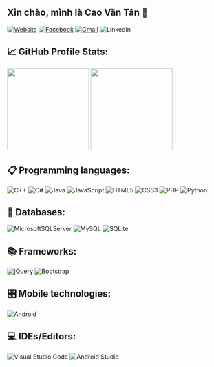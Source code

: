 ## Xin chào, mình là Cao Văn Tân 👋

[![Website](https://img.shields.io/badge/website-%238DD6F9.svg?style=for-the-badge&logo=webpack&logoColor=black)](http://tancv0995.tk/)
[![Facebook](https://img.shields.io/badge/Facebook-%231877F2.svg?style=for-the-badge&logo=Facebook&logoColor=white)](https://www.facebook.com/profile.php?id=100036896445913)
[![Gmail](https://img.shields.io/badge/Gmail-D14836?style=for-the-badge&logo=gmail&logoColor=white)](minhtan006237@gmail.com)
![LinkedIn](https://img.shields.io/badge/linkedin-%230077B5.svg?style=for-the-badge&logo=linkedin&logoColor=white)

## 📈 GitHub Profile Stats:
<p align="left">
  <img height="190em" src="https://github-readme-stats-eight-theta.vercel.app/api?username=CaoVanTan&show_icons=true&count_private=true&theme=react&hide_border=true&bg_color=1F222E&title_color=F85D7F&icon_color=F85D7F"/>
  <img height="190em" src="https://github-readme-stats-eight-theta.vercel.app/api/top-langs/?username=CaoVanTan&layout=compact&langs_count=8&theme=react&hide_border=true&bg_color=1F222E&title_color=F85D7F&icon_color=F8D866"/>
</p>

## 📋 Programming languages:
![C++](https://img.shields.io/badge/c++-%2300599C.svg?style=for-the-badge&logo=c%2B%2B&logoColor=white)
![C#](https://img.shields.io/badge/c%23-%23239120.svg?style=for-the-badge&logo=c-sharp&logoColor=white)
![Java](https://img.shields.io/badge/java-%23ED8B00.svg?style=for-the-badge&logo=java&logoColor=white)
![JavaScript](https://img.shields.io/badge/javascript-%23323330.svg?style=for-the-badge&logo=javascript&logoColor=%23F7DF1E)
![HTML5](https://img.shields.io/badge/html5-%23E34F26.svg?style=for-the-badge&logo=html5&logoColor=white)
![CSS3](https://img.shields.io/badge/css3-%231572B6.svg?style=for-the-badge&logo=css3&logoColor=white)
![PHP](https://img.shields.io/badge/php-%23777BB4.svg?style=for-the-badge&logo=php&logoColor=white)
![Python](https://img.shields.io/badge/python-3670A0?style=for-the-badge&logo=python&logoColor=ffdd54)

## 💾 Databases:
![MicrosoftSQLServer](https://img.shields.io/badge/Microsoft%20SQL%20Sever-CC2927?style=for-the-badge&logo=microsoft%20sql%20server&logoColor=white)
![MySQL](https://img.shields.io/badge/mysql-%2300f.svg?style=for-the-badge&logo=mysql&logoColor=white)
![SQLite](https://img.shields.io/badge/sqlite-%2307405e.svg?style=for-the-badge&logo=sqlite&logoColor=white)

## 📚 Frameworks:
![jQuery](https://img.shields.io/badge/jquery-%230769AD.svg?style=for-the-badge&logo=jquery&logoColor=white)
![Bootstrap](https://img.shields.io/badge/bootstrap-%23563D7C.svg?style=for-the-badge&logo=bootstrap&logoColor=white)

## 🎛️ Mobile technologies:
![Android](https://img.shields.io/badge/Android-3DDC84?style=for-the-badge&logo=android&logoColor=white)

## 💻 IDEs/Editors:
![Visual Studio Code](https://img.shields.io/badge/Visual%20Studio%20Code-0078d7.svg?style=for-the-badge&logo=visual-studio-code&logoColor=white)
![Android Studio](https://img.shields.io/badge/Android%20Studio-3DDC84.svg?style=for-the-badge&logo=android-studio&logoColor=white)
<!-- **CaoVanTan/CaoVanTan** is a ✨ _special_ ✨ repository because its `README.md` (this file) appears on your GitHub profile.

Here are some ideas to get you started:

- 🔭 I’m currently working on ...
- 🌱 I’m currently learning ...
- 👯 I’m looking to collaborate on ...
- 🤔 I’m looking for help with ...
- 💬 Ask me about ...
- 📫 How to reach me: ...
- 😄 Pronouns: ...
- ⚡ Fun fact: ...

 -->
